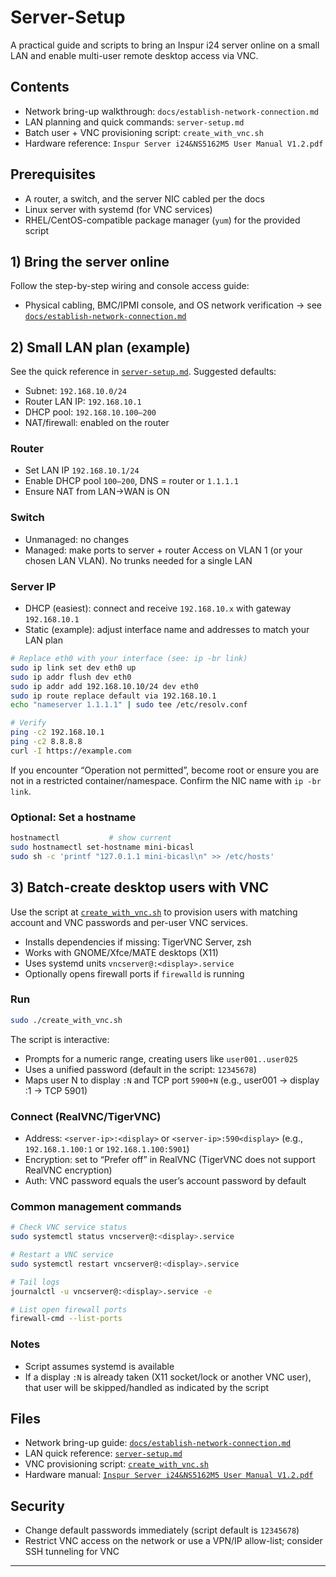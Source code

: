 # Server-Setup

A practical guide and scripts to bring an Inspur i24 server online on a small LAN and enable multi-user remote desktop access via VNC.

## Contents
- Network bring-up walkthrough: `docs/establish-network-connection.md`
- LAN planning and quick commands: `server-setup.md`
- Batch user + VNC provisioning script: `create_with_vnc.sh`
- Hardware reference: `Inspur Server i24&NS5162M5 User Manual V1.2.pdf`

## Prerequisites
- A router, a switch, and the server NIC cabled per the docs
- Linux server with systemd (for VNC services)
- RHEL/CentOS-compatible package manager (`yum`) for the provided script

## 1) Bring the server online
Follow the step-by-step wiring and console access guide:

- Physical cabling, BMC/IPMI console, and OS network verification → see [`docs/establish-network-connection.md`](docs/establish-network-connection.md)

## 2) Small LAN plan (example)
See the quick reference in [`server-setup.md`](server-setup.md). Suggested defaults:

- Subnet: `192.168.10.0/24`
- Router LAN IP: `192.168.10.1`
- DHCP pool: `192.168.10.100–200`
- NAT/firewall: enabled on the router

### Router
- Set LAN IP `192.168.10.1/24`
- Enable DHCP pool `100–200`, DNS = router or `1.1.1.1`
- Ensure NAT from LAN→WAN is ON

### Switch
- Unmanaged: no changes
- Managed: make ports to server + router Access on VLAN 1 (or your chosen LAN VLAN). No trunks needed for a single LAN

### Server IP
- DHCP (easiest): connect and receive `192.168.10.x` with gateway `192.168.10.1`
- Static (example): adjust interface name and addresses to match your LAN plan

```bash
# Replace eth0 with your interface (see: ip -br link)
sudo ip link set dev eth0 up
sudo ip addr flush dev eth0
sudo ip addr add 192.168.10.10/24 dev eth0
sudo ip route replace default via 192.168.10.1
echo "nameserver 1.1.1.1" | sudo tee /etc/resolv.conf

# Verify
ping -c2 192.168.10.1
ping -c2 8.8.8.8
curl -I https://example.com
```

If you encounter “Operation not permitted”, become root or ensure you are not in a restricted container/namespace. Confirm the NIC name with `ip -br link`.

### Optional: Set a hostname
```bash
hostnamectl           # show current
sudo hostnamectl set-hostname mini-bicasl
sudo sh -c 'printf "127.0.1.1 mini-bicasl\n" >> /etc/hosts'
```

## 3) Batch-create desktop users with VNC
Use the script at [`create_with_vnc.sh`](create_with_vnc.sh) to provision users with matching account and VNC passwords and per-user VNC services.

- Installs dependencies if missing: TigerVNC Server, zsh
- Works with GNOME/Xfce/MATE desktops (X11)
- Uses systemd units `vncserver@:<display>.service`
- Optionally opens firewall ports if `firewalld` is running

### Run
```bash
sudo ./create_with_vnc.sh
```
The script is interactive:
- Prompts for a numeric range, creating users like `user001..user025`
- Uses a unified password (default in the script: `12345678`)
- Maps user N to display `:N` and TCP port `5900+N` (e.g., user001 → display :1 → TCP 5901)

### Connect (RealVNC/TigerVNC)
- Address: `<server-ip>:<display>` or `<server-ip>:590<display>` (e.g., `192.168.1.100:1` or `192.168.1.100:5901`)
- Encryption: set to “Prefer off” in RealVNC (TigerVNC does not support RealVNC encryption)
- Auth: VNC password equals the user’s account password by default

### Common management commands
```bash
# Check VNC service status
sudo systemctl status vncserver@:<display>.service

# Restart a VNC service
sudo systemctl restart vncserver@:<display>.service

# Tail logs
journalctl -u vncserver@:<display>.service -e

# List open firewall ports
firewall-cmd --list-ports
```

### Notes
- Script assumes systemd is available
- If a display `:N` is already taken (X11 socket/lock or another VNC user), that user will be skipped/handled as indicated by the script

## Files
- Network bring-up guide: [`docs/establish-network-connection.md`](docs/establish-network-connection.md)
- LAN quick reference: [`server-setup.md`](server-setup.md)
- VNC provisioning script: [`create_with_vnc.sh`](create_with_vnc.sh)
- Hardware manual: [`Inspur Server i24&NS5162M5 User Manual V1.2.pdf`](Inspur%20Server%20i24%26NS5162M5%20User%20Manual%20V1.2.pdf)

## Security
- Change default passwords immediately (script default is `12345678`)
- Restrict VNC access on the network or use a VPN/IP allow-list; consider SSH tunneling for VNC

***
